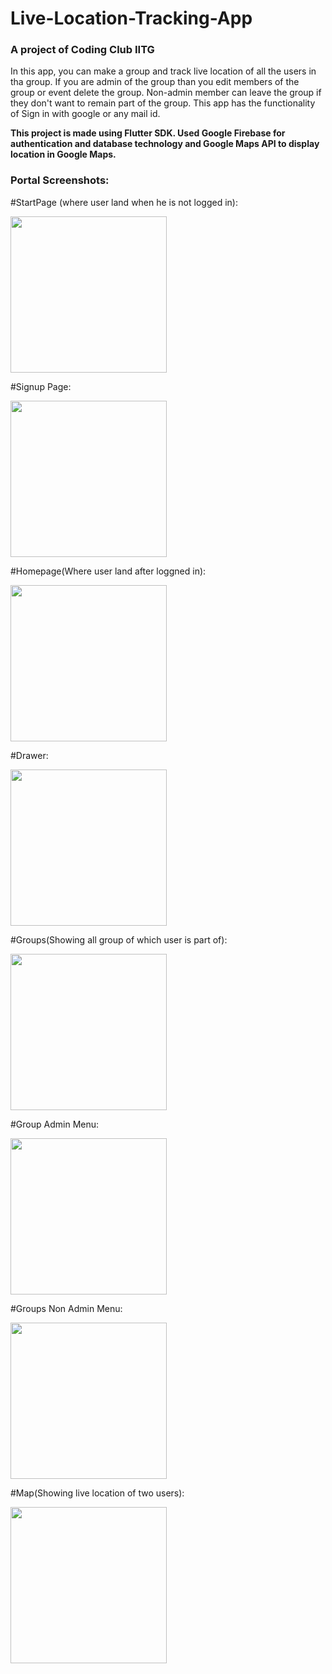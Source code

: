 # Live-Location-Tracking-App

### A project of Coding Club IITG

In this app, you can make a group and track live location of all the users in tha group. If you are admin of the group than you edit members of the group or event delete the group. Non-admin member can leave the group if they don't want to remain part of the group. This app has the functionality of Sign in with google or any mail id.


**This project is made using Flutter SDK. Used Google Firebase for authentication and database technology and Google Maps API to display location in Google Maps.**


### Portal Screenshots:

#StartPage (where user land when he is not logged in):

<img src="media/Start.jpg" width="250">

#Signup Page:

<img src="media/Register.jpg" width="250">

#Homepage(Where user land after loggned in):

<img src="media/Homepage.jpg" width="250">

#Drawer:

<img src="media/Drawer.jpg" width="250">

#Groups(Showing all group of which user is part of):

<img src="media/Groups.jpg" width="250">

#Group Admin Menu:

<img src="media/Groups_Admin_Menu.jpg" width="250">

#Groups Non Admin Menu:

<img src="media/Groups_NonAdmin_Menu.jpg" width="250">

#Map(Showing live location of two users):

<img src="media/Map.jpg" width="250">
